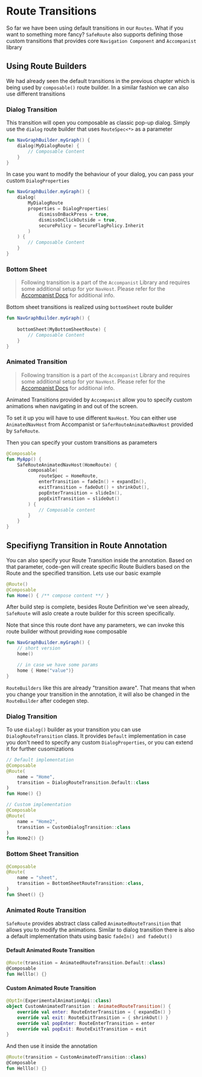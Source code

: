 # Route Transitions
So far we have been using default transitions in our `Routes`. What if you want to something more fancy? `SafeRoute` also supports defining those custom transitions that provides core `Navigation Component` and `Accompanist` library

## Using Route Builders
We had already seen the default transitions in the previous chapter which is being used by `composable()` route builder.
In a similar fashion we can also use different transitions

### Dialog Transition
This transition will open you composable as classic pop-up dialog. Simply use the `dialog` route builder that uses `RouteSpec<*>` as a parameter
```kotlin
fun NavGraphBuilder.myGraph() {
    dialog(MyDialogRoute) {
        // Composable Content
    }
}
```

In case you want to modify the behaviour of your dialog, you can pass your custom `DialogProperties` 
```kotlin
fun NavGraphBuilder.myGraph() {
    dialog(
        MyDialogRoute
        properties = DialogProperties(
            dismissOnBackPress = true,
            dismissOnClickOutside = true,
            securePolicy = SecureFlagPolicy.Inherit
        )
    ) {
        // Composable Content
    }
}
```




### Bottom Sheet

> Following transition is a part of the `Accompanist` Library and requires some additional setup for yor `NavHost`. Please refer for the [Accompanist Docs](https://google.github.io/accompanist/navigation-material/) for additional info.

Bottom sheet transitions is realized using `bottomSheet` route builder
```kotlin
fun NavGraphBuilder.myGraph() {
    
    bottomSheet(MyBottomSheetRoute) {
        // Composable Content
    }
}
```


### Animated Transition
> Following transition is a part of the `Accompanist` Library and requires some additional setup for yor `NavHost`. Please refer for the [Accompanist Docs](https://google.github.io/accompanist/navigation-animation/) for additional info.

Animated Transitions provided by `Accompanist` allow you to specify custom animations when navigating in and out of the screen.

To set it up you will have to use different `NavHost`. You can either use `AnimatedNavHost` from Accompanist or `SaferRouteAnimatedNavHost` provided by `SafeRoute`. 

Then you can specify your custom transitions as parameters

```kotlin
@Composable
fun MyApp() {
    SafeRouteAnimatedNavHost(HomeRoute) {
        composable(
            routeSpec = HomeRoute,
            enterTransition = fadeIn() + expandIn(),
            exitTransition = fadeOut() + shrinkOut(),
            popEnterTransition = slideIn(),
            popExitTransition = slideOut()
        ) {
            // Composable content
        }
    }
}
```

## Specifiyng Transition in Route Annotation
You can also specify your Route Transition inside the annotation. Based on that parameter, code-gen will create specific Route Buidlers based on the Route and the specified transition. Lets use our basic example

```kotlin
@Route()
@Composable
fun Home() { /** compose content **/ }
```
After build step is complete, besides Route Definition we've seen already, `SafeRoute` will aslo create a route builder for this screen specifically. 

Note that since this route dont have any parameters, we can invoke this route builder without providing `Home` composable

```kotlin
fun NavGraphBuilder.myGraph() {
    // short version
    home()

    // in case we have some params
    home { Home("value")}
}
```

`RouteBuilders` like this are already "transition aware". That means that when you change your transition in the annotation, it will also be changed in the `RouteBuilder` after codegen step.

### Dialog Transition
To use `dialog()` builder as your transition you can use `DialogRouteTransition` class. It provides `Default` implementation in case you don't need to specify any custom `DialogProperties`, or you can extend it for further cusomizations

```kotlin
// Default implementation
@Composable
@Route(
    name = "Home",
    transition = DialogRouteTransition.Default::class
)
fun Home() {}

// Custom implementation
@Composable
@Route(
    name = "Home2",
    transition = CustomDialogTransition::class
)
fun Home2() {}
```


### Bottom Sheet Transition

```kotlin
@Composable
@Route(
    name = "sheet",
    transition = BottomSheetRouteTransition::class,
)
fun Sheet() {}
```

### Animated Route Transition
`SafeRoute` provides abstract class called `AnimatedRouteTransition` that allows you to modify the animations. Similar to dialog transition there is also a default implementation thats using basic `fadeIn() and fadeOut()`

#### Default Animated Route Transition
```kotlin
@Route(transition = AnimatedRouteTransition.Default::class)
@Composable
fun Helllo() {}
```

#### Custom Animated Route Transition

```kotlin
@OptIn(ExperimentalAnimationApi::class)
object CustomAnimatedTransition : AnimatedRouteTransition() {
    override val enter: RouteEnterTransition = { expandIn() }
    override val exit: RouteExitTransition = { shrinkOut() }
    override val popEnter: RouteEnterTransition = enter
    override val popExit: RouteExitTransition = exit
}
```

And then use it inside the annotation

```kotlin
@Route(transition = CustomAnimatedTransition::class)
@Composable
fun Helllo() {}
```